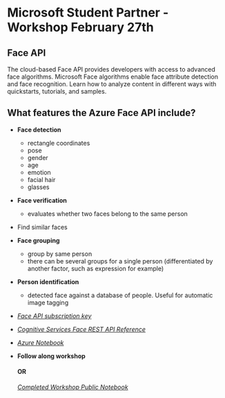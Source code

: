 # Microsoft Student Partner - Workshop February 27th 

## Face API 
The cloud-based Face API provides developers with access to advanced face algorithms. Microsoft Face algorithms enable face attribute detection and face recognition. Learn how to analyze content in different ways with quickstarts, tutorials, and samples.

## What features the Azure Face API include?
- **Face detection**
  - rectangle coordinates
  - pose
  - gender
  - age
  - emotion
  - facial hair
  - glasses
- **Face verification**
  - evaluates whether two faces belong to the same person
- Find similar faces
- **Face grouping**
  - group by same person
  - there can be several groups for a single person (differentiated by another factor, such as expression for example)
- **Person identification**
  - detected face against a database of people. Useful for automatic image tagging


- *[Face API subscription key](https://azure.microsoft.com/try/cognitive-services/?api=face-api)*
- *[Cognitive Services Face REST API Reference](https://westus.dev.cognitive.microsoft.com/docs/services/563879b61984550e40cbbe8d/operations/563879b61984550f30395236)*
- *[Azure Notebook](https://notebooks.azure.com/)*
- **Follow along workshop**
  #### OR
  *[Completed Workshop Public Notebook](https://notebooks.azure.com/karthik02/projects/facedectectioncompleted/html/FaceAPI.ipynb)*
